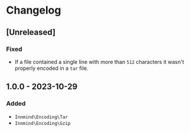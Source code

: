 # Changelog

## [Unreleased]

### Fixed

- If a file contained a single line with more than `512` characters it wasn't properly encoded in a `tar` file.

## 1.0.0 - 2023-10-29

### Added

- `Innmind\Encoding\Tar`
- `Innmind\Encoding\Gzip`

